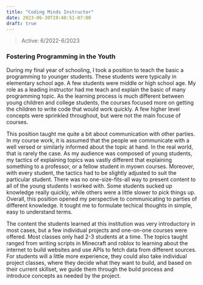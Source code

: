 ```yaml
---
title: "Coding Minds Instructor"
date: 2023-06-30T19:48:51-07:00
draft: true
---
```


> Active: 6/2022-6/2023

### Fostering Programming in the Youth

During my final year of schooling, I took a position to teach the basic a programming to younger students. These students were typically in elementary school age. A few students were middle or high school age. My role as a leading instructor had me teach and explain the basic of many programming topic. As the learning process is much different between young children and college students, the courses focused more on getting the children to write code that would work quickly. A few higher level concepts were sprinkled throughout, but were not the main focuse of courses.

This position taught me quite a bit about communication with other parties. In my course work, it is assumed that the people we communicate with a well versed or similarly informed about the topic at hand. In the real world, that is rarely the case. As my audience was composed of young students, my tactics of explaining topics was vastly different that explaining something to a professor, or a fellow student in myown courses. Moreover, with every student, the tactics had to be slightly adjusted to suit the particular student. There was no one-size-fits-all way to present content to all of the young students I worked with. Some students sucked up knowledge really quickly, while others were a little slower to pick things up. Overall, this position opened my perspective to communicating to parties of different knowledge. It tought me to formulate techical thoughts in simple, easy to understand terms.

The content the students learned at this institution was very introductory in most cases, but a few individual projects and one-on-one courses were offered. Most classes only had 2-3 students at a time. The topics taught ranged from writing scripts in Minecraft and roblox to learning about the internet to build websites and use APIs to fetch data from different sources. For students will a little more experience, they could also take individual project classes, where they decide what they want to build, and based on their current skillset, we guide them through the build process and introduce concepts as needed by the project. 
